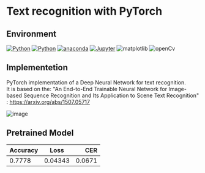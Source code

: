 # Text recognition with PyTorch

## Environment
 [![Python](https://img.shields.io/badge/Python-3.7%2B-9cf?style=flat-square)](https://www.python.org/downloads/)
 [![Python](https://img.shields.io/badge/PyTorch-1.10.1%2B-orange?style=flat-square)](https://pytorch.org/get-started/locally/)
 [![anaconda](https://img.shields.io/badge/Anaconda-green?style=flat-square)](https://www.anaconda.com/)
 [![Jupyter](https://img.shields.io/badge/Jupyter-1.0.0%2B-yellow?style=flat-square)](https://jupyter.org/)
 ![matplotlib](https://img.shields.io/badge/Matplotlib-3.5.1%2B-blue?style=flat-square)
 ![openCv](https://img.shields.io/badge/openCv-4.5.3%2B-red?style=flat-square)

## Implementetion
PyTorch implementation of a Deep Neural Network for text recognition.\
It is based on the:
"An End-to-End Trainable Neural Network for Image-based Sequence Recognition and Its Application to Scene Text Recognition" : https://arxiv.org/abs/1507.05717

![image](https://user-images.githubusercontent.com/72649244/149961073-de3040ee-6650-46e0-9911-d0f8881ca442.png)


## Pretrained Model

| Accuracy     | Loss           | CER |
| :---         |     :---:      |          ---: |
| 0.7778       | 0.04343        | 0.0671        |
